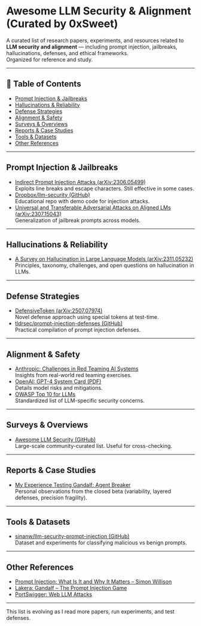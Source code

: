 # Awesome LLM Security & Alignment (Curated by 0xSweet) 

A curated list of research papers, experiments, and resources related to **LLM security and alignment** — including prompt injection, jailbreaks, hallucinations, defenses, and ethical frameworks.  
Organized for reference and study.

---

## 📑 Table of Contents
- [Prompt Injection & Jailbreaks](#prompt-injection--jailbreaks)
- [Hallucinations & Reliability](#hallucinations--reliability)
- [Defense Strategies](#defense-strategies)
- [Alignment & Safety](#alignment--safety)
- [Surveys & Overviews](#surveys--overviews)
- [Reports & Case Studies](#reports--case-studies) 
- [Tools & Datasets](#tools--datasets)
- [Other References](#other-references)

---

## Prompt Injection & Jailbreaks
- [Indirect Prompt Injection Attacks (arXiv:2306.05499)](https://arxiv.org/abs/2306.05499)   
  Exploits line breaks and escape characters. Still effective in some cases.  
- [Dropbox/llm-security (GitHub)](https://github.com/dropbox/llm-security)   
  Educational repo with demo code for injection attacks.  
- [Universal and Transferable Adversarial Attacks on Aligned LMs (arXiv:2307.15043)](https://arxiv.org/abs/2307.15043)  
  Generalization of jailbreak prompts across models.

---

## Hallucinations & Reliability

- [A Survey on Hallucination in Large Language Models (arXiv:2311.05232)](https://arxiv.org/abs/2311.05232)  
  Principles, taxonomy, challenges, and open questions on hallucination in LLMs.

---

## Defense Strategies
- [DefensiveToken (arXiv:2507.07974)](https://arxiv.org/abs/2507.07974)   
  Novel defense approach using special tokens at test-time.  
- [tldrsec/prompt-injection-defenses (GitHub)](https://github.com/tldrsec/prompt-injection-defenses)   
  Practical compilation of prompt injection defenses.

---

## Alignment & Safety
- [Anthropic: Challenges in Red Teaming AI Systems](https://www.anthropic.com/news/challenges-in-red-teaming-ai-systems)   
  Insights from real-world red teaming exercises.  
- [OpenAI: GPT-4 System Card (PDF)](https://cdn.openai.com/papers/gpt-4-system-card.pdf)   
  Details model risks and mitigations.  
- [OWASP Top 10 for LLMs](https://genai.owasp.org/llm-top-10/)  
  Standardized list of LLM-specific security concerns.

---

## Surveys & Overviews
- [Awesome LLM Security (GitHub)](https://github.com/corca-ai/awesome-llm-security)  
  Large-scale community-curated list. Useful for cross-checking.

---

## Reports & Case Studies

- [My Experience Testing Gandalf: Agent Breaker](https://github.com/0xSweet/gandalf-agent-breaker-report)  
  Personal observations from the closed beta (variability, layered defenses, precision fragility).

---


## Tools & Datasets
- [sinanw/llm-security-prompt-injection (GitHub)](https://github.com/sinanw/llm-security-prompt-injection)  
  Dataset and experiments for classifying malicious vs benign prompts.

---

## Other References
- [Prompt Injection: What Is It and Why It Matters – Simon Willison](https://simonwillison.net/2022/Sep/12/prompt-injection/)  
- [Lakera: Gandalf – The Prompt Injection Game](https://gandalf.lakera.ai/)  
- [PortSwigger: Web LLM Attacks](https://portswigger.net/web-security/llm-attacks)  

---





This list is evolving as I read more papers, run experiments, and test defenses.  
